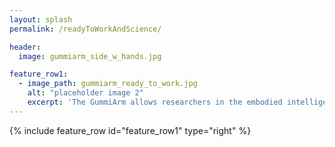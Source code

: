 ```yaml
---
layout: splash
permalink: /readyToWorkAndScience/

header:
  image: gummiarm_side_w_hands.jpg

feature_row1:
  - image_path: gummiarm_ready_to_work.jpg
    alt: "placeholder image 2"
    excerpt: 'The GummiArm allows researchers in the embodied intelligence, cognitive and developmental robotics communities to implement models that could not be implemented in standard robotic arms. <br /> <br />A soft body like the GummiArm can outsource computation to the physical body, making the realisation of many tasks easier than when using classical control and computation models [(Hauser, Füchslin & Pfeifer, 2014)](https://philpapers.org/rec/HAUOAO).<br /> <br />  One of the motivations for developing the GummiArm was to run experiments on a system where intelligence emerges from the interaction between the body and the environment. <br /> <br /> Another motivation was to put these concepts to work on real robotics applications where varying the passive compliance can have real benefits. For example for absorbing impacts by being soft when moving fast, and stiffening up when precision is required. <br /> <br /> We hope you can join the GummiArm community!'
---
```


{% include feature_row id="feature_row1" type="right" %}
